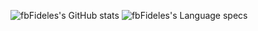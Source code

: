 ![fbFideles's GitHub stats](https://github-readme-stats.vercel.app/api?username=fbFideles&show_icons=true&theme=transparent&count_private=true)
![fbFideles's Language specs](src="https://github-readme-stats.vercel.app/api/top-langs/?username=fbFideles&layout=compact&langs_count=8&theme=transparent")
